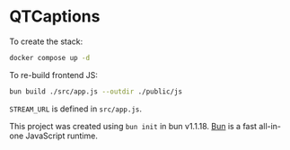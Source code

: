 # QTCaptions

To create the stack:

```bash
docker compose up -d
```

To re-build frontend JS:

```bash
bun build ./src/app.js --outdir ./public/js
```

`STREAM_URL` is defined in `src/app.js`.

This project was created using `bun init` in bun v1.1.18. [Bun](https://bun.sh) is a fast all-in-one JavaScript runtime.
